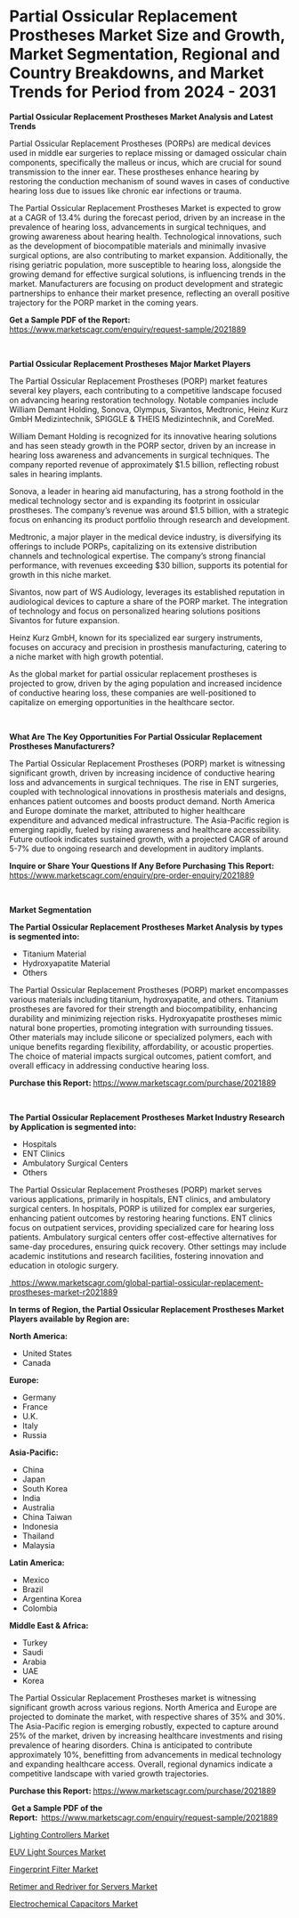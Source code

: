 <p><h1>Partial Ossicular Replacement Prostheses Market Size and Growth, Market Segmentation, Regional and Country Breakdowns, and Market Trends for Period from 2024 -  2031</h1></p><p><strong>Partial Ossicular Replacement Prostheses Market Analysis and Latest Trends</strong></p>
<p><p>Partial Ossicular Replacement Prostheses (PORPs) are medical devices used in middle ear surgeries to replace missing or damaged ossicular chain components, specifically the malleus or incus, which are crucial for sound transmission to the inner ear. These prostheses enhance hearing by restoring the conduction mechanism of sound waves in cases of conductive hearing loss due to issues like chronic ear infections or trauma.</p><p>The Partial Ossicular Replacement Prostheses Market is expected to grow at a CAGR of 13.4% during the forecast period, driven by an increase in the prevalence of hearing loss, advancements in surgical techniques, and growing awareness about hearing health. Technological innovations, such as the development of biocompatible materials and minimally invasive surgical options, are also contributing to market expansion. Additionally, the rising geriatric population, more susceptible to hearing loss, alongside the growing demand for effective surgical solutions, is influencing trends in the market. Manufacturers are focusing on product development and strategic partnerships to enhance their market presence, reflecting an overall positive trajectory for the PORP market in the coming years.</p></p>
<p><strong>Get a Sample PDF of the Report:&nbsp;</strong> <a href="https://www.marketscagr.com/enquiry/request-sample/2021889?utm_campaign=1126&utm_medium=2&utm_source=Github&utm_content=ia&utm_term=28102024&utm_id=partial-ossicular-replacement-prostheses">https://www.marketscagr.com/enquiry/request-sample/2021889</a></p>
<p>&nbsp;</p>
<p><strong>Partial Ossicular Replacement Prostheses Major Market Players</strong></p>
<p><p>The Partial Ossicular Replacement Prostheses (PORP) market features several key players, each contributing to a competitive landscape focused on advancing hearing restoration technology. Notable companies include William Demant Holding, Sonova, Olympus, Sivantos, Medtronic, Heinz Kurz GmbH Medizintechnik, SPIGGLE & THEIS Medizintechnik, and CoreMed.</p><p>William Demant Holding is recognized for its innovative hearing solutions and has seen steady growth in the PORP sector, driven by an increase in hearing loss awareness and advancements in surgical techniques. The company reported revenue of approximately $1.5 billion, reflecting robust sales in hearing implants.</p><p>Sonova, a leader in hearing aid manufacturing, has a strong foothold in the medical technology sector and is expanding its footprint in ossicular prostheses. The company’s revenue was around $1.5 billion, with a strategic focus on enhancing its product portfolio through research and development.</p><p>Medtronic, a major player in the medical device industry, is diversifying its offerings to include PORPs, capitalizing on its extensive distribution channels and technological expertise. The company’s strong financial performance, with revenues exceeding $30 billion, supports its potential for growth in this niche market.</p><p>Sivantos, now part of WS Audiology, leverages its established reputation in audiological devices to capture a share of the PORP market. The integration of technology and focus on personalized hearing solutions positions Sivantos for future expansion.</p><p>Heinz Kurz GmbH, known for its specialized ear surgery instruments, focuses on accuracy and precision in prosthesis manufacturing, catering to a niche market with high growth potential.</p><p>As the global market for partial ossicular replacement prostheses is projected to grow, driven by the aging population and increased incidence of conductive hearing loss, these companies are well-positioned to capitalize on emerging opportunities in the healthcare sector.</p></p>
<p>&nbsp;</p>
<p><strong>What Are The Key Opportunities For Partial Ossicular Replacement Prostheses Manufacturers?</strong></p>
<p><p>The Partial Ossicular Replacement Prostheses (PORP) market is witnessing significant growth, driven by increasing incidence of conductive hearing loss and advancements in surgical techniques. The rise in ENT surgeries, coupled with technological innovations in prosthesis materials and designs, enhances patient outcomes and boosts product demand. North America and Europe dominate the market, attributed to higher healthcare expenditure and advanced medical infrastructure. The Asia-Pacific region is emerging rapidly, fueled by rising awareness and healthcare accessibility. Future outlook indicates sustained growth, with a projected CAGR of around 5-7% due to ongoing research and development in auditory implants.</p></p>
<p><strong>Inquire or Share Your Questions If Any Before Purchasing This Report:</strong> <a href="https://www.marketscagr.com/enquiry/pre-order-enquiry/2021889?utm_campaign=1126&utm_medium=2&utm_source=Github&utm_content=ia&utm_term=28102024&utm_id=partial-ossicular-replacement-prostheses">https://www.marketscagr.com/enquiry/pre-order-enquiry/2021889</a></p>
<p>&nbsp;</p>
<p><strong>Market Segmentation</strong></p>
<p><strong>The Partial Ossicular Replacement Prostheses Market Analysis by types is segmented into:</strong></p>
<p><ul><li>Titanium Material</li><li>Hydroxyapatite Material</li><li>Others</li></ul></p>
<p><p>The Partial Ossicular Replacement Prostheses (PORP) market encompasses various materials including titanium, hydroxyapatite, and others. Titanium prostheses are favored for their strength and biocompatibility, enhancing durability and minimizing rejection risks. Hydroxyapatite prostheses mimic natural bone properties, promoting integration with surrounding tissues. Other materials may include silicone or specialized polymers, each with unique benefits regarding flexibility, affordability, or acoustic properties. The choice of material impacts surgical outcomes, patient comfort, and overall efficacy in addressing conductive hearing loss.</p></p>
<p><strong>Purchase this Report:&nbsp;</strong><a href="https://www.marketscagr.com/purchase/2021889?utm_campaign=1126&utm_medium=2&utm_source=Github&utm_content=ia&utm_term=28102024&utm_id=partial-ossicular-replacement-prostheses">https://www.marketscagr.com/purchase/2021889</a></p>
<p>&nbsp;</p>
<p><strong>The Partial Ossicular Replacement Prostheses Market Industry Research by Application is segmented into:</strong></p>
<p><ul><li>Hospitals</li><li>ENT Clinics</li><li>Ambulatory Surgical Centers</li><li>Others</li></ul></p>
<p><p>The Partial Ossicular Replacement Prostheses (PORP) market serves various applications, primarily in hospitals, ENT clinics, and ambulatory surgical centers. In hospitals, PORP is utilized for complex ear surgeries, enhancing patient outcomes by restoring hearing functions. ENT clinics focus on outpatient services, providing specialized care for hearing loss patients. Ambulatory surgical centers offer cost-effective alternatives for same-day procedures, ensuring quick recovery. Other settings may include academic institutions and research facilities, fostering innovation and education in otologic surgery.</p></p>
<p><a href="https://www.marketscagr.com/global-partial-ossicular-replacement-prostheses-market-r2021889?utm_campaign=1126&utm_medium=2&utm_source=Github&utm_content=ia&utm_term=28102024&utm_id=partial-ossicular-replacement-prostheses">&nbsp;https://www.marketscagr.com/global-partial-ossicular-replacement-prostheses-market-r2021889</a></p>
<p><strong>In terms of Region, the Partial Ossicular Replacement Prostheses Market Players available by Region are:</strong></p>
<p>
    <p> <strong> North America: </strong>
        <ul>
            <li>United States</li>
            <li>Canada</li>
        </ul>
        </p> 
    <p> <strong> Europe: </strong>
        <ul>
            <li>Germany</li>
            <li>France</li>
            <li>U.K.</li>
            <li>Italy</li>
            <li>Russia</li>
        </ul>
        </p> 
    <p> <strong> Asia-Pacific: </strong>
        <ul>
            <li>China</li>
            <li>Japan</li>
            <li>South Korea</li>
            <li>India</li>
            <li>Australia</li>
            <li>China Taiwan</li>
            <li>Indonesia</li>
            <li>Thailand</li>
            <li>Malaysia</li>
        </ul>
        </p> 
    <p> <strong> Latin America: </strong>
        <ul>
            <li>Mexico</li>
            <li>Brazil</li>
            <li>Argentina Korea</li>
            <li>Colombia</li>
        </ul>
        </p> 
    <p> <strong> Middle East & Africa: </strong>
        <ul>
            <li>Turkey</li>
            <li>Saudi</li>
            <li>Arabia</li>
            <li>UAE</li>
            <li>Korea</li>
        </ul>
    </p>
    </p>
<p><p>The Partial Ossicular Replacement Prostheses market is witnessing significant growth across various regions. North America and Europe are projected to dominate the market, with respective shares of 35% and 30%. The Asia-Pacific region is emerging robustly, expected to capture around 25% of the market, driven by increasing healthcare investments and rising prevalence of hearing disorders. China is anticipated to contribute approximately 10%, benefitting from advancements in medical technology and expanding healthcare access. Overall, regional dynamics indicate a competitive landscape with varied growth trajectories.</p></p>
<p><strong>Purchase this Report: </strong><a href="https://www.marketscagr.com/purchase/2021889?utm_campaign=1126&utm_medium=2&utm_source=Github&utm_content=ia&utm_term=28102024&utm_id=partial-ossicular-replacement-prostheses">https://www.marketscagr.com/purchase/2021889</a></p>
<p>&nbsp;<strong>Get a Sample PDF of the Report:&nbsp;&nbsp;</strong><a href="https://www.marketscagr.com/enquiry/request-sample/2021889?utm_campaign=1126&utm_medium=2&utm_source=Github&utm_content=ia&utm_term=28102024&utm_id=partial-ossicular-replacement-prostheses">https://www.marketscagr.com/enquiry/request-sample/2021889</a></p>
<p><strong></strong></p>
<p><p><a href="https://www.linkedin.com/pulse/lighting-controllers-market-outlook-current-assessment-future-ngpoe?utm_campaign=1126&utm_medium=2&utm_source=Github&utm_content=ia&utm_term=28102024&utm_id=partial-ossicular-replacement-prostheses">Lighting Controllers Market</a></p><p><a href="https://www.linkedin.com/pulse/euv-light-sources-industry-sector-market-dynamics-future-scenarios-x3b9e?utm_campaign=1126&utm_medium=2&utm_source=Github&utm_content=ia&utm_term=28102024&utm_id=partial-ossicular-replacement-prostheses">EUV Light Sources Market</a></p><p><a href="https://www.linkedin.com/pulse/fingerprint-filter-landscape-product-spectrum-market-trajectories-ajfke?utm_campaign=1126&utm_medium=2&utm_source=Github&utm_content=ia&utm_term=28102024&utm_id=partial-ossicular-replacement-prostheses">Fingerprint Filter Market</a></p><p><a href="https://www.linkedin.com/pulse/comprehensive-retimer-redriver-servers-market-report-segmentation-8ewze?utm_campaign=1126&utm_medium=2&utm_source=Github&utm_content=ia&utm_term=28102024&utm_id=partial-ossicular-replacement-prostheses">Retimer and Redriver for Servers Market</a></p><p><a href="https://www.linkedin.com/pulse/electrochemical-capacitors-market-research-report-exploring-0n6ue?utm_campaign=1126&utm_medium=2&utm_source=Github&utm_content=ia&utm_term=28102024&utm_id=partial-ossicular-replacement-prostheses">Electrochemical Capacitors Market</a></p></p>